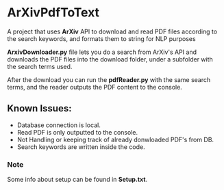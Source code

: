 # ArXivPdfToText
A project that uses **ArXiv** API to download and read PDF files according to the search keywords, and formats them to string for NLP purposes

**ArxivDownloader.py** file lets you do a search from ArXiv's API and downloads the PDF files into the download folder, under a subfolder with the
search terms used.

After the download you can run the **pdfReader.py** with the same search terms, and the reader outputs the PDF content to the console.

## Known Issues:

* Database connection is local.
* Read PDF is only outputted to the console.
* Not Handling or keeping track of already donwloaded PDF's from DB.
* Search keywords are written inside the code.

### Note
Some info about setup can be found in **Setup.txt**.
